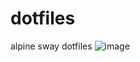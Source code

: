 # dotfiles
alpine sway dotfiles
![image](https://github.com/T7a9/dotfiles/assets/91150477/459b6b19-2620-48b5-8958-544b1fe28ac5)
